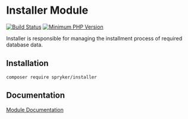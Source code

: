 # Installer Module
[![Build Status](https://travis-ci.org/spryker/installer.svg)](https://travis-ci.org/spryker/installer)
[![Minimum PHP Version](https://img.shields.io/badge/php-%3E%3D%207.2-8892BF.svg)](https://php.net/)

Installer is responsible for managing the installment process of required database data.

## Installation

```
composer require spryker/installer
```

## Documentation

[Module Documentation](https://academy.spryker.com/developing_with_spryker/module_guide/modules.html)
